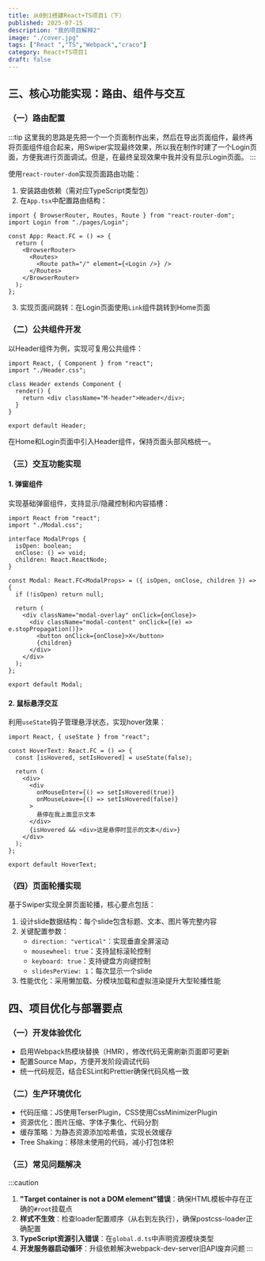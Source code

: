 ```yaml
---
title: 从0到1搭建React+TS项目1（下）
published: 2025-07-15
description: "我的项目解释2"
image: "./cover.jpg"
tags: ["React ","TS","Webpack","craco"]
category: React+TS项目1
draft: false
---
```

## 三、核心功能实现：路由、组件与交互

### （一）路由配置
:::tip
这里我的思路是先把一个一个页面制作出来，然后在导出页面组件，最终再将页面组件组合起来，用Swiper实现最终效果，所以我在制作时建了一个Login页面，方便我进行页面调试。但是，在最终呈现效果中我并没有显示Login页面。
:::

使用`react-router-dom`实现页面路由功能：

1. 安装路由依赖（需对应TypeScript类型包）
2. 在`App.tsx`中配置路由结构：

```tsx title="App.tsx"
import { BrowserRouter, Routes, Route } from "react-router-dom";
import Login from "./pages/Login";

const App: React.FC = () => {
  return (
    <BrowserRouter>
      <Routes>
        <Route path="/" element={<Login />} />
      </Routes>
    </BrowserRouter>
  );
};
```

3. 实现页面间跳转：在Login页面使用`Link`组件跳转到Home页面

### （二）公共组件开发

以Header组件为例，实现可复用公共组件：

```tsx
import React, { Component } from "react";
import "./Header.css";

class Header extends Component {
  render() {
    return <div className="M-header">Header</div>;
  }
}

export default Header;
```

在Home和Login页面中引入Header组件，保持页面头部风格统一。

### （三）交互功能实现

#### 1. 弹窗组件

实现基础弹窗组件，支持显示/隐藏控制和内容插槽：

```tsx
import React from "react";
import "./Modal.css";

interface ModalProps {
  isOpen: boolean;
  onClose: () => void;
  children: React.ReactNode;
}

const Modal: React.FC<ModalProps> = ({ isOpen, onClose, children }) => {
  if (!isOpen) return null;

  return (
    <div className="modal-overlay" onClick={onClose}>
      <div className="modal-content" onClick={(e) => e.stopPropagation()}>
        <button onClick={onClose}>X</button>
        {children}
      </div>
    </div>
  );
};

export default Modal;
```

#### 2. 鼠标悬浮交互

利用`useState`钩子管理悬浮状态，实现hover效果：

```tsx
import React, { useState } from "react";

const HoverText: React.FC = () => {
  const [isHovered, setIsHovered] = useState(false);

  return (
    <div>
      <div
        onMouseEnter={() => setIsHovered(true)}
        onMouseLeave={() => setIsHovered(false)}
      >
        悬停在我上面显示文本
      </div>
      {isHovered && <div>这是悬停时显示的文本</div>}
    </div>
  );
};

export default HoverText;
```

### （四）页面轮播实现

基于Swiper实现全屏页面轮播，核心要点包括：

1. 设计slide数据结构：每个slide包含标题、文本、图片等完整内容
2. 关键配置参数：
   - `direction: "vertical"`：实现垂直全屏滚动
   - `mousewheel: true`：支持鼠标滚轮控制
   - `keyboard: true`：支持键盘方向键控制
   - `slidesPerView: 1`：每次显示一个slide
3. 性能优化：采用懒加载、分模块加载和虚拟渲染提升大型轮播性能

## 四、项目优化与部署要点

### （一）开发体验优化

- 启用Webpack热模块替换（HMR），修改代码无需刷新页面即可更新
- 配置Source Map，方便开发阶段调试代码
- 统一代码规范，结合ESLint和Prettier确保代码风格一致

### （二）生产环境优化

- 代码压缩：JS使用TerserPlugin，CSS使用CssMinimizerPlugin
- 资源优化：图片压缩、字体子集化、代码分割
- 缓存策略：为静态资源添加哈希值，实现长效缓存
- Tree Shaking：移除未使用的代码，减小打包体积

### （三）常见问题解决
:::caution
1. **"Target container is not a DOM element"错误**：确保HTML模板中存在正确的`#root`挂载点
2. **样式不生效**：检查loader配置顺序（从右到左执行），确保postcss-loader正确配置
3. **TypeScript资源引入错误**：在`global.d.ts`中声明资源模块类型
4. **开发服务器启动循环**：升级依赖解决webpack-dev-server旧API废弃问题
:::



